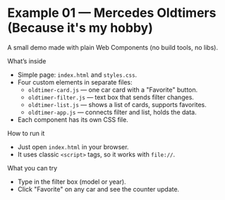 # Example 01 — Mercedes Oldtimers (Because it's my hobby)

A small demo made with plain Web Components (no build tools, no libs).

What’s inside

- Simple page: `index.html` and `styles.css`.
- Four custom elements in separate files:
  - `oldtimer-card.js` — one car card with a "Favorite" button.
  - `oldtimer-filter.js` — text box that sends filter changes.
  - `oldtimer-list.js` — shows a list of cards, supports favorites.
  - `oldtimer-app.js` — connects filter and list, holds the data.
- Each component has its own CSS file.

How to run it

- Just open `index.html` in your browser.
- It uses classic `<script>` tags, so it works with `file://`.

What you can try

- Type in the filter box (model or year).
- Click "Favorite" on any car and see the counter update.

